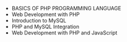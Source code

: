 - BASICS OF PHP PROGRAMMING LANGUAGE
- Web Development with PHP
- Introduction to MySQL
- PHP and MySQL Integration
- Web Development with PHP and JavaScript
